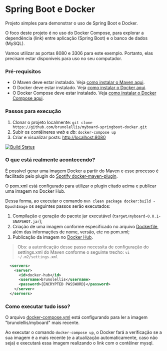 # Spring Boot e Docker

Projeto simples para demonstrar o uso de Spring Boot e Docker. 

O foco deste projeto é no uso do Docker Compose, para explorar a dependência (link) entre aplicação (Spring Boot) e o banco de dados (MySQL).

Vamos utilizar as portas 8080 e 3306 para este exemplo. Portanto, elas precisam estar disponíveis para uso no seu computador.

### Pré-requisitos
- O Maven deve estar instalado. Veja [como instalar o Maven aqui](https://maven.apache.org/install.html).
- O Docker deve estar instalado. Veja [como instalar o Docker aqui](https://docs.docker.com/engine/installation/).
- O Docker Compose deve estar instalado. Veja [como instalar o Docker Compose aqui](https://docs.docker.com/compose/install/).

### Passos para execução
1. Clonar o projeto localmente: `git clone https://github.com/brunolellis/myboard-springboot-docker.git`
2. Subir os contêineres _web_ e _db_: `docker-compose up`
3. Criar e visualizar posts: [http://localhost:8080](http://localhost:8080)

[![Build Status](https://api.travis-ci.org/brunolellis/myboard-springboot-docker.svg?branch=master)](https://travis-ci.org/brunolellis/myboard-springboot-docker)

### O que está realmente acontecendo?
É possível gerar uma imagem Docker a partir do Maven e esse processo é facilitado pelo plugin do [Spotify docker-maven-plugin](https://github.com/spotify/docker-maven-plugin).

O [pom.xml](https://github.com/brunolellis/myboard-springboot-docker/blob/spotify/pom.xml#L85) está configurado para utilizar o plugin citado acima e publicar uma imagem no Docker Hub. 

Dessa forma, ao executar o comando `mvn clean package docker:build -DpushImage` os seguintes passos serão executados:
1. Compilação e geração do pacote jar executável (`target/myboard-0.0.1-SNAPSHOT.jar`);
2. Criação de uma imagem conforme especificado no arquivo [Dockerfile](https://github.com/brunolellis/myboard-springboot-docker/blob/spotify/docker/Dockerfile), além das informações de nome, versão, etc no pom.xml;
3. Publicação da imagem no [Docker Hub](https://hub.docker.com/r/brunolellis/myboard/).
> Obs: a autenticação desse passo necessita de configuração do settings.xml do Maven conforme o seguinte trecho:
> `vi ~/.m2/settings.xml`
```xml
  <servers>
    <server>
      <id>docker-hub</id>
      <username>brunolellis</username>
      <password>{ENCRYPTED PASSWORD}</password>
    </server>
  </servers>
```

### Como executar tudo isso?
O arquivo [docker-compose.yml](https://github.com/brunolellis/myboard-springboot-docker/blob/spotify/docker-compose.yml) está configurando para ler a imagem "brunolellis/myboard" mais recente.

Ao executar o comando `docker-compose up`, o Docker fará a verificação se a sua imagem é a mais recente (e a atualização automaticamente, caso não seja) e executará essa imagem realizando o link com o contêiner mysql.

